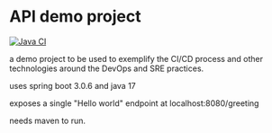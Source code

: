 API demo project
=================

[![Java CI](https://github.com/KimberlySa95/apiDemo/actions/workflows/apiDemo-build.yaml/badge.svg)](https://github.com/KimberlySa95/apiDemo/actions/workflows/apiDemo-build.yaml)

a demo project to be used to exemplify 
the CI/CD process and other technologies 
around the DevOps and SRE practices.


uses spring boot 3.0.6 and java 17

exposes a single "Hello world" endpoint
at localhost:8080/greeting

needs maven to run.
